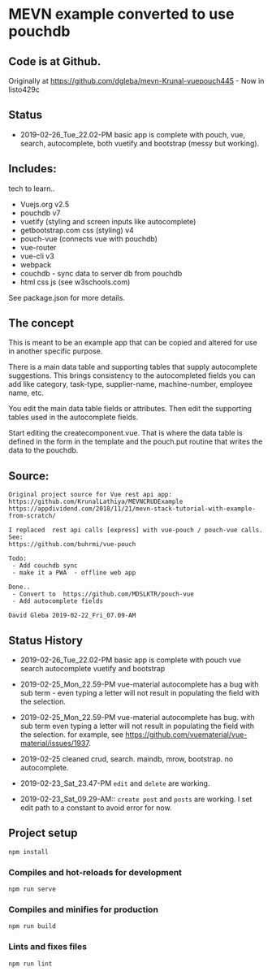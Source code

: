 # MEVN example converted to use pouchdb

## Code is at Github.

Originally at https://github.com/dgleba/mevn-Krunal-vuepouch445 - Now in listo429c


## Status

 - 2019-02-26_Tue_22.02-PM 
    basic app is complete with pouch, vue, search, autocomplete, both vuetify and bootstrap (messy but working).


## Includes:

tech to learn..

- Vuejs.org v2.5
- pouchdb v7
- vuetify (styling and screen inputs like autocomplete)
- getbootstrap.com css (styling) v4
- pouch-vue (connects vue with pouchdb)
- vue-router
- vue-cli v3
- webpack
- couchdb - sync data to server db from pouchdb
- html css js (see w3schools.com)

See package.json for more details.

## The concept

This is meant to be an example app that can be copied and altered for use in another specific purpose.

There is a main data table and supporting tables that supply autocomplete suggestions.
This brings consistency to the autocompleted fields you can add like category, task-type,
supplier-name, machine-number, employee name, etc.

You edit the main data table fields or attributes.
Then edit the supporting tables used in the autocomplete fields.

Start editing the createcomponent.vue.
That is where the data table is defined in the form in the template and the pouch.put
routine that writes the data to the pouchdb.

## Source:

```
Original project source for Vue rest api app: https://github.com/KrunalLathiya/MEVNCRUDExample
https://appdividend.com/2018/11/21/mevn-stack-tutorial-with-example-from-scratch/

I replaced  rest api calls [express] with vue-pouch / pouch-vue calls.
See:
https://github.com/buhrmi/vue-pouch

Todo:
 - Add couchdb sync
 - make it a PWA  - offline web app

Done..
 - Convert to  https://github.com/MDSLKTR/pouch-vue
 - Add autocomplete fields

David Gleba 2019-02-22_Fri_07.09-AM
```

## Status History

- 2019-02-26_Tue_22.02-PM basic app is complete with pouch vue search autocomplete vuetify and bootstrap

- 2019-02-25_Mon_22.59-PM vue-material autocomplete has a bug with sub term - even typing a letter will
  not result in populating the field with the selection.

- 2019-02-25_Mon_22.59-PM vue-material autocomplete has bug. with sub term even typing a letter will not result in populating the field with the selection. for example, see https://github.com/vuematerial/vue-material/issues/1937.

* 2019-02-25 cleaned crud, search. maindb, mrow, bootstrap. no autocomplete.

* 2019-02-23_Sat_23.47-PM `edit` and `delete` are working.

* 2019-02-23_Sat_09.29-AM:: `create post` and `posts` are working.
  I set edit path to a constant to avoid error for now.

## Project setup

```
npm install
```

### Compiles and hot-reloads for development

```
npm run serve
```

### Compiles and minifies for production

```
npm run build
```

### Lints and fixes files

```
npm run lint
```
